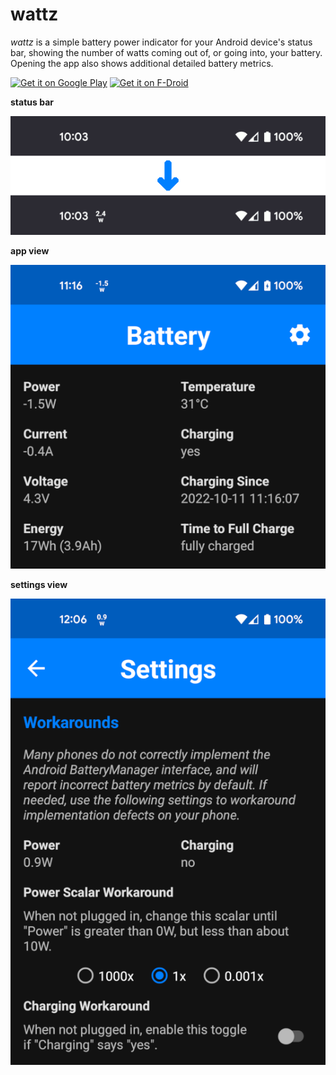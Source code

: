 # wattz

*wattz* is a simple battery power indicator for your Android device's status bar,
showing the number of watts coming out of, or going into, your battery. Opening
the app also shows additional detailed battery metrics.

[<img src="https://play.google.com/intl/en_us/badges/static/images/badges/en_badge_web_generic.png" alt="Get it on Google Play" height="80">](https://play.google.com/store/apps/details?id=dubrowgn.wattz)
[<img src="https://fdroid.gitlab.io/artwork/badge/get-it-on.png" alt="Get it on F-Droid" height="80">](https://f-droid.org/packages/dubrowgn.wattz/)

**status bar**

![status bar](readme/status-bar.png)

**app view**

![main](readme/main.png)

**settings view**

![settings](readme/settings.png)
